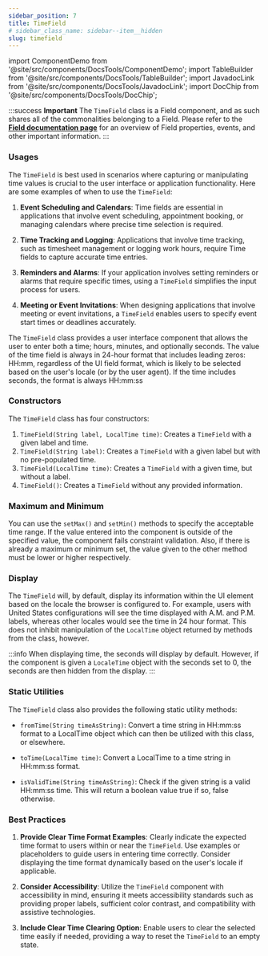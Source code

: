 ```yaml
---
sidebar_position: 7
title: TimeField
# sidebar_class_name: sidebar--item__hidden
slug: timefield
---
```


import ComponentDemo from '@site/src/components/DocsTools/ComponentDemo';
import TableBuilder from '@site/src/components/DocsTools/TableBuilder';
import JavadocLink from '@site/src/components/DocsTools/JavadocLink';
import DocChip from '@site/src/components/DocsTools/DocChip';

<DocChip chip='shadow' />

<DocChip chip='name' label="dwc-field" />

<JavadocLink type="foundation" location="com/webforj/component/field/TimeField" top='true'/>

:::success **Important**
The `TimeField` class is a Field component, and as such shares all of the commonalities belonging to a Field. Please refer to the **[Field documentation page](/docs/components/fields)** for an overview of Field properties, events, and other important information.
:::

<ComponentDemo 
path='https://demo.webforj.com/webapp/controlsamples?class=componentdemos.fielddemos.TimeFieldDemo' 
javaE='https://raw.githubusercontent.com/webforj/ControlSamples/main/src/main/java/componentdemos/fielddemos/TimeFieldDemo.java'
height='300px'
/>

### Usages

The `TimeField` is best used in scenarios where capturing or manipulating time values is crucial to the user interface or application functionality. Here are some examples of when to use the `TimeField`:

1. **Event Scheduling and Calendars**: Time fields are essential in applications that involve event scheduling, appointment booking, or managing calendars where precise time selection is required.

2. **Time Tracking and Logging**: Applications that involve time tracking, such as timesheet management or logging work hours, require Time fields to capture accurate time entries.

3. **Reminders and Alarms**: If your application involves setting reminders or alarms that require specific times, using a `TimeField` simplifies the input process for users.

4. **Meeting or Event Invitations**: When designing applications that involve meeting or event invitations, a `TimeField` enables users to specify event start times or deadlines accurately.

The `TimeField` class provides a user interface component that allows the user to enter both a time; hours, minutes, and optionally seconds. The value of the time field is always in 24-hour format that includes leading zeros: HH:mm, regardless of the UI field format, which is likely to be selected based on the user's locale (or by the user agent). If the time includes seconds, the format is always HH:mm:ss

### Constructors

The `TimeField` class has four constructors:

1. `TimeField(String label, LocalTime time)`: Creates a `TimeField` with a given label and time.
2. `TimeField(String label)`: Creates a `TimeField` with a given label but with no pre-populated time.
3. `TimeField(LocalTime time)`: Creates a `TimeField` with a given time, but without a label.
4. `TimeField()`: Creates a `TimeField` without any provided information.

### Maximum and Minimum

You can use the `setMax()` and `setMin()` methods to specify the acceptable time range. If the value entered into the component is outside of the specified value, the component fails constraint validation. Also, if there is already a maximum or minimum set, the value given to the other method must be lower or higher respectively.

<ComponentDemo 
path='https://demo.webforj.com/webapp/controlsamples?class=componentdemos.fielddemos.TimeFieldMinMax' 
javaE='https://raw.githubusercontent.com/webforj/ControlSamples/main/src/main/java/componentdemos/fielddemos/TimeFieldMinMax.java'
height='300px'
/>

### Display

The `TimeField` will, by default, display its information within the UI element based on the locale the browser is configured to. For example, users with United States configurations will see the time displayed with A.M. and P.M. labels, whereas other locales would see the time in 24 hour format. This does not inhibit manipulation of the `LocalTime` object returned by methods from the class, however.

:::info
When displaying time, the seconds will display by default. However, if the component is given a `LocaleTime` object with the seconds set to 0, the seconds are then hidden from the display.
:::

### Static Utilities 

The `TimeField` class also provides the following static utility methods:

- `fromTime(String timeAsString)`: Convert a time string in HH:mm:ss format to a LocalTime object which can then be utilized with this class, or elsewhere.

- `toTime(LocalTime time)`: Convert a LocalTime to a time string in HH:mm:ss format.

- `isValidTime(String timeAsString)`: Check if the given string is a valid HH:mm:ss time. This will return a boolean value true if so, false otherwise.

### Best Practices

1. **Provide Clear Time Format Examples**: Clearly indicate the expected time format to users within or near the `TimeField`. Use examples or placeholders to guide users in entering time correctly. Consider displaying the time format dynamically based on the user's locale if applicable.

2. **Consider Accessibility**: Utilize the `TimeField` component with accessibility in mind, ensuring it meets accessibility standards such as providing proper labels, sufficient color contrast, and compatibility with assistive technologies.

3. **Include Clear Time Clearing Option**: Enable users to clear the selected time easily if needed, providing a way to reset the `TimeField` to an empty state.